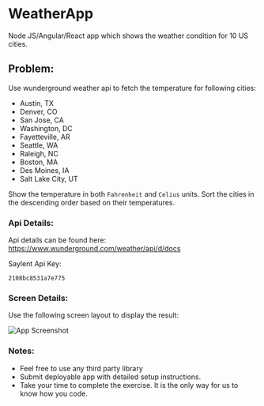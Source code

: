 # WeatherApp
Node JS/Angular/React app which shows the weather condition for 10 US cities.

## Problem:
Use wunderground weather api to fetch the temperature for following cities:

* Austin, TX
* Denver, CO
* San Jose, CA
* Washington, DC
* Fayetteville, AR
* Seattle, WA
* Raleigh, NC
* Boston, MA
* Des Moines, IA
* Salt Lake City, UT

Show the temperature in both `Fahrenheit` and `Celius` units. 
Sort the cities in the descending order based on their temperatures. 

### Api Details:
Api details can be found here:
https://www.wunderground.com/weather/api/d/docs

Saylent Api Key:
```
2108bc8531a7e775
```

### Screen Details:
Use the following screen layout to display the result:

![App Screenshot](https://github.com/saylent/WeatherApp/blob/master/app-screen.png)

### Notes:
* Feel free to use any third party library
* Submit deployable app with detailed setup instructions. 
* Take your time to complete the exercise. It is the only way for us to know how you code.